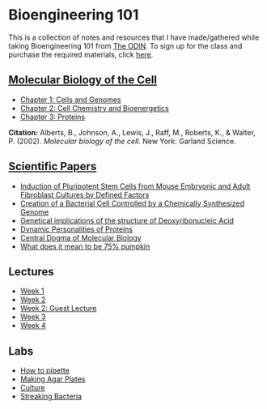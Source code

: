 # Bioengineering 101
This is a collection of notes and resources that I have made/gathered while
taking Bioengineering 101 from [The ODIN](https://the-odin.com). To sign up for
the class and purchase the required materials, click [here](https://www.the-odin.com/bioe101/).

## [Molecular Biology of the Cell](molecular_biology_of_the_cell/README.md)
- [Chapter 1: Cells and Genomes](molecular_biology_of_the_cell/chapter1.md)
- [Chapter 2: Cell Chemistry and Bioenergetics](molecular_biology_of_the_cell/chapter2.md)
- [Chapter 3: Proteins](molecular_biology_of_the_cell/chapter3.md)

**Citation:** Alberts, B., Johnson, A., Lewis, J., Raff, M., Roberts, K., & Walter, P. (2002). *Molecular biology of the cell.* New York: Garland Science.

## [Scientific Papers](scientific_papers/README.md)
- [Induction of Pluripotent Stem Cells from Mouse Embryonic and Adult Fibroblast Cultures by Defined Factors](scientific_papers/induction_of_pluripotent.md)
- [Creation of a Bacterial Cell Controlled by a Chemically Synthesized Genome](scientific_papers/creation_of_a_bacterial.md)
- [Genetical implications of the structure of Deoxyribonucleic Acid](scientific_papers/genetic_implications.md)
- [Dynamic Personalities of Proteins](scientific_papers/dynamic_personalities.md)
- [Central Dogma of Molecular Biology](scientific_papers/central_dogma.md)
- [What does it mean to be 75% pumpkin](scientific_papers/75_percent_pumpkin.md)

## Lectures
- [Week 1](lectures/week1.md)
- [Week 2](lectures/week2.md)
- [Week 2: Guest Lecture](lectures/week2guest.md)
- [Week 3](lectures/week3.md)
- [Week 4](lectures/week4.md)

## Labs
- [How to pipette](labs/how_to_pipette.md)
- [Making Agar Plates](labs/making_agar_plates.md)
- [Culture](labs/culture.md)
- [Streaking Bacteria](labs/streaking_bacteria.md)
